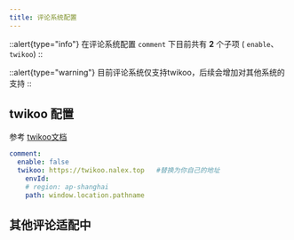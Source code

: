 ```yaml
---
title: 评论系统配置
---
```


::alert{type="info"}
在评论系统配置 `comment` 下目前共有 **2** 个子项 ( `enable`、`twikoo`)
::

::alert{type="warning"}
目前评论系统仅支持twikoo，后续会增加对其他系统的支持
::

## twikoo 配置
参考 [twikoo文档](https://twikoo.js.org)

```yaml [_config.acrylic.yml]
comment:
  enable: false
  twikoo: https://twikoo.nalex.top   #替换为你自己的地址
    envId:
    # region: ap-shanghai
    path: window.location.pathname
```


## 其他评论适配中
